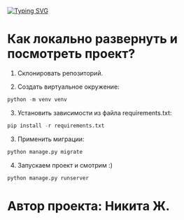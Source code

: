[![Typing SVG](https://readme-typing-svg.herokuapp.com?font=Fira+Code&pause=1000&color=2A85F7&width=435&lines=%23+Blogicum)](https://git.io/typing-svg)

# Как локально развернуть и посмотреть проект?
1. Склонировать репозиторий.

2. Создать виртуальное окружение:
```python
python -m venv venv
```
3. Установить зависимости из файла requirements.txt:
```python
pip install -r requirements.txt
```
3. Применить миграции:
```python
python manage.py migrate
```
4. Запускаем проект и смотрим :)
```python
python manage.py runserver
```

# Автор проекта: Никита Ж.